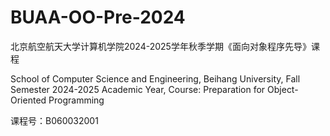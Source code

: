 # BUAA-OO-Pre-2024

北京航空航天大学计算机学院2024-2025学年秋季学期《面向对象程序先导》课程

School of Computer Science and Engineering, Beihang University, Fall Semester 2024-2025 Academic Year, Course: Preparation for Object-Oriented Programming

课程号：B060032001
